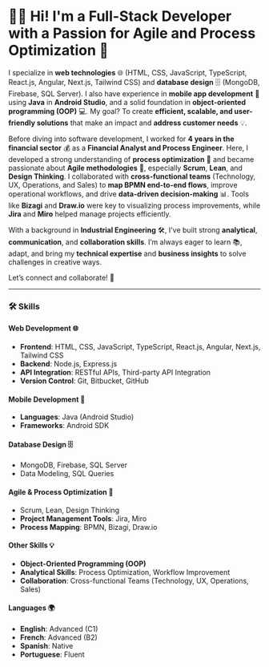 # 👨‍💻 Hi! I'm a Full-Stack Developer with a Passion for Agile and Process Optimization 🚀

I specialize in **web technologies** 🌐 (HTML, CSS, JavaScript, TypeScript, React.js, Angular, Next.js, Tailwind CSS) and **database design** 🗄️ (MongoDB, Firebase, SQL Server). I also have experience in **mobile app development** 📱 using **Java** in **Android Studio**, and a solid foundation in **object-oriented programming (OOP)** 💻. My goal? To create **efficient, scalable, and user-friendly solutions** that make an impact and **address customer needs** 💡.

Before diving into software development, I worked for **4 years in the financial sector** 💰 as a **Financial Analyst and Process Engineer**. Here, I developed a strong understanding of **process optimization** 🔧 and became passionate about **Agile methodologies** 🔄, especially **Scrum**, **Lean**, and **Design Thinking**. I collaborated with **cross-functional teams** (Technology, UX, Operations, and Sales) to **map BPMN end-to-end flows**, improve operational workflows, and drive **data-driven decision-making** 📊. Tools like **Bizagi** and **Draw.io** were key to visualizing process improvements, while **Jira** and **Miro** helped manage projects efficiently.

With a background in **Industrial Engineering** 🛠️, I've built strong **analytical**, **communication**, and **collaboration skills**. I’m always eager to learn 📚, adapt, and bring my **technical expertise** and **business insights** to solve challenges in creative ways. 

Let’s connect and collaborate! 💬

---

### 🛠️ **Skills** 

#### **Web Development** 🌐
- **Frontend**: HTML, CSS, JavaScript, TypeScript, React.js, Angular, Next.js, Tailwind CSS
- **Backend**: Node.js, Express.js
- **API Integration**: RESTful APIs, Third-party API Integration
- **Version Control**: Git, Bitbucket, GitHub

#### **Mobile Development** 📱
- **Languages**: Java (Android Studio)
- **Frameworks**: Android SDK

#### **Database Design** 🗄️
- MongoDB, Firebase, SQL Server
- Data Modeling, SQL Queries

#### **Agile & Process Optimization** 🔄
- Scrum, Lean, Design Thinking
- **Project Management Tools**: Jira, Miro
- **Process Mapping**: BPMN, Bizagi, Draw.io

#### **Other Skills** 💡
- **Object-Oriented Programming (OOP)**
- **Analytical Skills**: Process Optimization, Workflow Improvement
- **Collaboration**: Cross-functional Teams (Technology, UX, Operations, Sales)

#### **Languages** 🌍
- **English**: Advanced (C1)
- **French**: Advanced (B2)
- **Spanish**: Native
- **Portuguese**: Fluent

